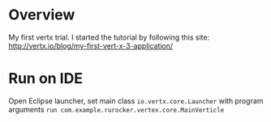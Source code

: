 # Overview
My first vertx trial.
I started the tutorial by following this site: http://vertx.io/blog/my-first-vert-x-3-application/

# Run on IDE
Open Eclipse launcher, set main class `io.vertx.core.Launcher` with program arguments `run com.example.rurocker.vertex.core.MainVerticle`